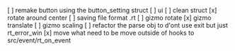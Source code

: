 [ ] remake button using the button_setting struct
[ ] ui 
[ ] clean struct
[x] rotate around center
[ ] saving file format .rt
[ ] gizmo rotate
[x] gizmo translate
[ ] gizmo scaling
[ ] refactor the parse obj to d'ont use exit but just rt_error_win
[x] move what need to be move outside of hooks to  src/event/rt_on_event
